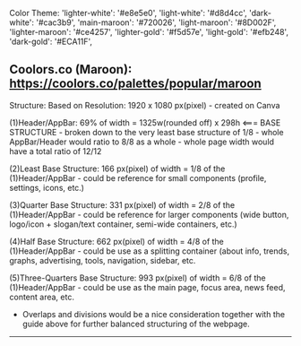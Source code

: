 Color Theme:
'lighter-white': '#e8e5e0',
'light-white': '#d8d4cc',
'dark-white': '#cac3b9',
'main-maroon': '#720026',
'light-maroon': '#8D002F',
'lighter-maroon': '#ce4257',
'lighter-gold': '#f5d57e',
'light-gold': '#efb248',
'dark-gold': '#ECA11F',

Coolors.co (Maroon):
https://coolors.co/palettes/popular/maroon
--------------------------------------------------------------------
Structure:
Based on Resolution: 1920 x 1080 px(pixel) - created on Canva

(1)Header/AppBar: 69% of width = 1325w(rounded off) x 298h  <=== BASE STRUCTURE
	- broken down to the very least base structure of 1/8
	- whole AppBar/Header would ratio to 8/8 as a whole
	- whole page width would have a total ratio of 12/12

(2)Least Base Structure: 166 px(pixel) of width = 1/8 of the (1)Header/AppBar
	- could be reference for small components (profile, settings, icons, etc.)

(3)Quarter Base Structure: 331 px(pixel) of width = 2/8 of the (1)Header/AppBar
	- could be reference for larger components (wide button, logo/icon + slogan/text container, semi-wide containers, etc.)

(4)Half Base Structure: 662 px(pixel) of width = 4/8 of the (1)Header/AppBar
	- could be use as a splitting container (about info, trends, graphs, advertising, tools, navigation, sidebar, etc.

(5)Three-Quarters Base Structure: 993 px(pixel) of width = 6/8 of the (1)Header/AppBar
	- could be use as the main page, focus area, news feed, content area, etc.

* Overlaps and divisions would be a nice consideration together with the guide above for further balanced structuring of the webpage.
--------------------------------------------------------------------
